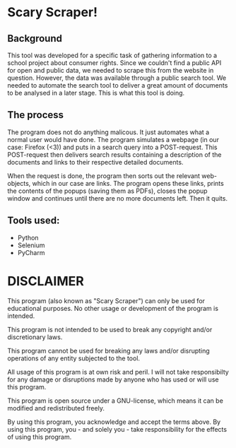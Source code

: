 # Scary Scraper!


## Background
This tool was developed for a specific task of gathering information to a school project about consumer rights.
Since we couldn't find a public API for open and public data, we needed to scrape this from the website in question.
However, the data was available through a public search tool. We needed to automate the search tool
to deliver a great amount of documents to be analysed in a later stage.
This is what this tool is doing.

## The process
The program does not do anything malicous. It just automates what a normal user would have done.
The program simulates a webpage (in our case: Firefox (<3)) and puts in a search query into
a POST-request. This POST-request then delivers search results containing a description of the documents
and links to their respective detailed documents.

When the request is done, the program then sorts out the relevant web-objects, which in our case are links.
The program opens these links, prints the contents of the popups (saving them as PDFs),
closes the popup window and continues until there are no more documents left. Then it quits.

## Tools used:

* Python
* Selenium
* PyCharm


# DISCLAIMER

This program (also known as "Scary Scraper") can only be used for educational purposes. No other usage or development of the program is intended.

This program is not intended to be used to break any copyright and/or discretionary laws.

This program cannot be used for breaking any laws and/or disrupting operations of any entity subjected to the tool.

All usage of this program is at own risk and peril. I will not take responsibilty for any damage or disruptions made by anyone who has used or will use this program.

This program is open source under a GNU-license, which means it can be modified and redistributed freely.

By using this program, you acknowledge and accept the terms above. By using this program, you - and solely you - take responsibility for the effects of using this program.
